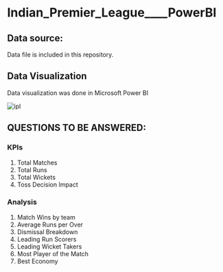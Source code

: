 # Indian_Premier_League____PowerBI

## Data source:
Data file is included in this repository.

## Data Visualization
Data visualization was done in Microsoft Power BI

![ipl](https://github.com/user-attachments/assets/c0bda26a-fa84-4ce9-8176-a569dc0ca266)


## QUESTIONS TO BE ANSWERED:
### KPIs

 1) Total Matches
 2) Total Runs
 3) Total Wickets
 4) Toss Decision Impact

### Analysis 

 1) Match Wins by team
 2) Average Runs per Over
 3) Dismissal Breakdown
 4) Leading Run Scorers
 5) Leading Wicket Takers
 6) Most Player of the Match
 7) Best Economy
